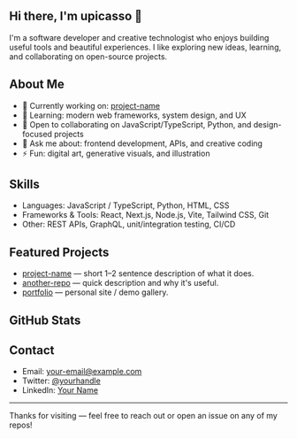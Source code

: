 ## Hi there, I'm upicasso 👋

I'm a software developer and creative technologist who enjoys building useful tools and beautiful experiences. I like exploring new ideas, learning, and collaborating on open-source projects.

## About Me
- 🔭 Currently working on: [project-name](https://github.com/upicasso/project-name)
- 🌱 Learning: modern web frameworks, system design, and UX
- 👯 Open to collaborating on JavaScript/TypeScript, Python, and design-focused projects
- 💬 Ask me about: frontend development, APIs, and creative coding
- ⚡ Fun: digital art, generative visuals, and illustration

## Skills
- Languages: JavaScript / TypeScript, Python, HTML, CSS
- Frameworks & Tools: React, Next.js, Node.js, Vite, Tailwind CSS, Git
- Other: REST APIs, GraphQL, unit/integration testing, CI/CD

## Featured Projects
- [project-name](https://github.com/upicasso/project-name) — short 1–2 sentence description of what it does.
- [another-repo](https://github.com/upicasso/another-repo) — quick description and why it's useful.
- [portfolio](https://upicasso.dev) — personal site / demo gallery.

## GitHub Stats
<!-- You can uncomment and use GitHub Readme Stats widgets if you want -->
<!--
![upicasso's GitHub stats](https://github-readme-stats.vercel.app/api?username=upicasso&show_icons=true&theme=radical)
-->

## Contact
- Email: your-email@example.com
- Twitter: [@yourhandle](https://twitter.com/yourhandle)
- LinkedIn: [Your Name](https://www.linkedin.com/in/yourprofile)

---

Thanks for visiting — feel free to reach out or open an issue on any of my repos!
<!--
**upicasso/upicasso** is a ✨ _special_ ✨ repository because its `README.md` (this file) appears on your GitHub profile.

Here are some ideas to get you started:

- 🔭 I’m currently working on ...
- 🌱 I’m currently learning ...
- 👯 I’m looking to collaborate on ...
- 🤔 I’m looking for help with ...
- 💬 Ask me about ...
- 📫 How to reach me: ...
- 😄 Pronouns: ...
- ⚡ Fun fact: ...
-->
